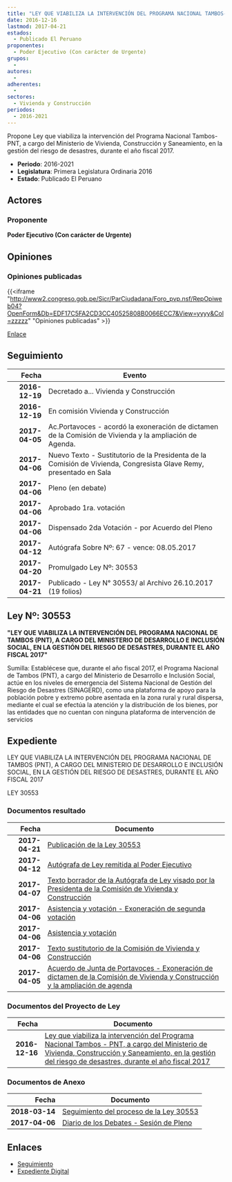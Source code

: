 ```yaml
---
title: "LEY QUE VIABILIZA LA INTERVENCIÓN DEL PROGRAMA NACIONAL TAMBOS-PNT, A CARGO DEL MINISTERIO DE VIVIENDA, CONSTRUCCIÓN Y SANEAMIENTO, EN LA GESTIÓN DEL RIESGO DE DESASTRES, DURANTE EL AÑO FISCAL 2017"
date: 2016-12-16
lastmod: 2017-04-21
estados: 
  - Publicado El Peruano
proponentes: 
  - Poder Ejecutivo (Con carácter de Urgente)
grupos: 
  - 
autores: 
  - 
adherentes: 
  - 
sectores: 
  - Vivienda y Construcción
periodos: 
  - 2016-2021
---
```


Propone Ley que viabiliza la intervención del Programa Nacional Tambos-PNT, a cargo del Ministerio de Vivienda, Construcción y Saneamiento, en la gestión del riesgo de desastres, durante el año fiscal 2017.

- **Periodo**: 2016-2021
- **Legislatura**: Primera Legislatura Ordinaria 2016
- **Estado**: Publicado El Peruano

## Actores

### Proponente

**Poder Ejecutivo (Con carácter de Urgente)**


## Opiniones

### Opiniones publicadas

{{<iframe "http://www2.congreso.gob.pe/Sicr/ParCiudadana/Foro_pvp.nsf/RepOpiweb04?OpenForm&Db=EDF17C5FA2CD3CC40525808B0066ECC7&View=yyyy&Col=zzzzz" "Opiniones publicadas" >}}

[Enlace](http://www2.congreso.gob.pe/Sicr/ParCiudadana/Foro_pvp.nsf/RepOpiweb04?OpenForm&Db=EDF17C5FA2CD3CC40525808B0066ECC7&View=yyyy&Col=zzzzz)

## Seguimiento

| Fecha | Evento |
|------:|--------|
| **2016-12-19** | Decretado a... Vivienda y Construcción|
| **2016-12-19** | En comisión Vivienda y Construcción|
| **2017-04-05** | Ac.Portavoces - acordó la exoneración de dictamen de la Comisión de Vivienda y la ampliación de Agenda.|
| **2017-04-06** | Nuevo Texto - Sustitutorio de la Presidenta de la Comisión de Vivienda, Congresista Glave Remy, presentado en Sala|
| **2017-04-06** | Pleno (en debate)|
| **2017-04-06** | Aprobado 1ra. votación|
| **2017-04-06** | Dispensado 2da Votación - por Acuerdo del Pleno|
| **2017-04-12** | Autógrafa Sobre Nº: 67 - vence: 08.05.2017|
| **2017-04-20** | Promulgado Ley Nº: 30553|
| **2017-04-21** | Publicado - Ley N° 30553/ al Archivo 26.10.2017 (19 folios)|

## Ley Nº: 30553

**"LEY QUE VIABILIZA LA INTERVENCIÓN DEL PROGRAMA NACIONAL DE TAMBOS (PNT), A CARGO DEL MINISTERIO DE DESARROLLO E INCLUSIÓN SOCIAL, EN LA GESTIÓN DEL RIESGO DE DESASTRES, DURANTE EL AÑO FISCAL 2017"**

Sumilla: Establécese que, durante el año fiscal 2017, el Programa Nacional de Tambos (PNT), a cargo del Ministerio de Desarrollo e Inclusión Social, actúe en los niveles de emergencia del Sistema Nacional de Gestión del Riesgo de Desastres (SINAGERD), como una plataforma de apoyo para la población pobre y extremo pobre asentada en la zona rural y rural dispersa, mediante el cual se efectúa la atención y la distribución de los bienes, por las entidades que no cuentan con ninguna plataforma de intervención de servicios


## Expediente

LEY QUE VIABILIZA LA INTERVENCIÓN DEL PROGRAMA NACIONAL DE TAMBOS (PNT), A CARGO DEL MINISTERIO DE DESARROLLO E INCLUSIÓN SOCIAL, EN LA GESTIÓN DEL RIESGO DE DESASTRES, DURANTE EL AÑO FISCAL 2017

LEY 30553


### Documentos resultado

| Fecha | Documento |
|------:|--------|
| **2017-04-21** | [Publicación de la Ley 30553](http://www.leyes.congreso.gob.pe/Documentos/2016_2021/ADLP/Normas_Legales/30553-LEY.pdf) |
| **2017-04-12** | [Autógrafa de Ley remitida al Poder Ejecutivo](http://www.leyes.congreso.gob.pe/Documentos/2016_2021/Autografas/Ley_y_de_Resolucion_Legislativa/AU0080420170412.PDF) |
| **2017-04-07** | [Texto borrador de la Autógrafa de Ley visado por la Presidenta de la Comisión de Vivienda y Construcción](http://www.leyes.congreso.gob.pe/Documentos/2016_2021/Texto_Borrador_de_Autografa/BAU0080420170407.PDF) |
| **2017-04-06** | [Asistencia y votación - Exoneración de segunda votación](http://www.leyes.congreso.gob.pe/Documentos/2016_2021/Asistencia_y_Votacion/Proyectos_de_Ley/Exoneracion_de_Segunda_Votacion/ESV0080420170406.PDF) |
| **2017-04-06** | [Asistencia y votación](http://www.leyes.congreso.gob.pe/Documentos/2016_2021/Asistencia_y_Votacion/Proyectos_de_Ley/AV0080420170406.PDF) |
| **2017-04-06** | [Texto sustitutorio de la Comisión de Vivienda y Construcción](http://www.leyes.congreso.gob.pe/Documentos/2016_2021/Texto_Sustitutorio/Proyectos_de_Ley/TS0080420170406.pdf) |
| **2017-04-05** | [Acuerdo de Junta de Portavoces - Exoneración de dictamen de la Comisión de Vivienda y Construcción y la ampliación de agenda](http://www.leyes.congreso.gob.pe/Documentos/2016_2021/Acuerdos/Junta_Portavoces/AJP0080420170405.PDF) |

### Documentos del Proyecto de Ley

| Fecha | Documento |
|------:|--------|
| **2016-12-16** | [Ley que viabiliza la intervención del Programa Nacional Tambos - PNT, a cargo del Ministerio de Vivienda, Construcción y Saneamiento, en la gestión del riesgo de desastres, durante el año fiscal 2017](http://www.leyes.congreso.gob.pe/Documentos/2016_2021/Proyectos_de_Ley_y_de_Resoluciones_Legislativas/PL0080420161216..pdf) |

### Documentos de Anexo

| Fecha | Documento |
|------:|--------|
| **2018-03-14** | [Seguimiento del proceso de la Ley 30553](http://www.leyes.congreso.gob.pe/Documentos/2016_2021/Seguimiento_de_Proyectos_de_Ley/00804PL_20180314.pdf) |
| **2017-04-06** | [Diario de los Debates - Sesión de Pleno](http://www2.congreso.gob.pe/Sicr/DiarioDebates/Publicad.nsf/SesionesPleno/05256D6E0073DFE9052580FB000716AD/$FILE/SLO-2016-4.pdf) |

## Enlaces 

- [Seguimiento](http://www2.congreso.gob.pe/Sicr/TraDocEstProc/CLProLey2016.nsf/f7fff46988ca05b1052578e100829cc7/85d51e169adf163e0525808b006e70ac?OpenDocument)
- [Expediente Digital](http://www2.congreso.gob.pe/Sicr/TraDocEstProc/CLProLey2016.nsf/f7fff46988ca05b1052578e100829cc7/85d51e169adf163e0525808b006e70ac?OpenDocument&Click=05257FB7005EB655.eb71d0cf91d8294e05256cdf006b5706/$Body/0.1C6C)
